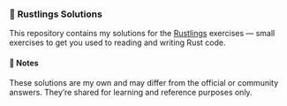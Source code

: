 ### 🦀 **Rustlings Solutions**

This repository contains my solutions for the [Rustlings](https://github.com/rust-lang/rustlings) exercises — small exercises to get you used to reading and writing Rust code.

#### 🧠 Notes

These solutions are my own and may differ from the official or community answers.
They’re shared for learning and reference purposes only.
